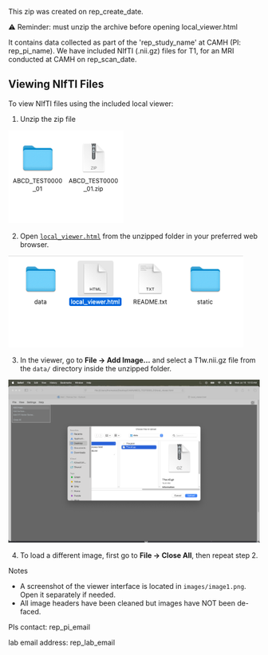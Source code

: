 This zip was created on rep_create_date.

⚠️ Reminder: must unzip the archive before opening local_viewer.html

It contains data collected as part of the 'rep_study_name' at CAMH (PI: rep_pi_name).
We have included NIfTI (.nii.gz) files for T1, for an MRI conducted at CAMH on rep_scan_date.

## Viewing NIfTI Files

To view NIfTI files using the included local viewer:

1. Unzip the zip file 

![Viewer Screenshot](./images/image1.png)

2. Open [`local_viewer.html`](./local_viewer.html) from the unzipped folder in your preferred web browser.

![](./images/image2.png)

3. In the viewer, go to **File → Add Image...** and select a T1w.nii.gz file from the `data/` directory inside the unzipped folder.

![](./images/image3.png)

4. To load a different image, first go to **File → Close All**, then repeat step 2.

Notes
- A screenshot of the viewer interface is located in `images/image1.png`. Open it separately if needed.
- All image headers have been cleaned but images have NOT been de-faced.

PIs contact: 
rep_pi_email

lab email address: 
rep_lab_email



